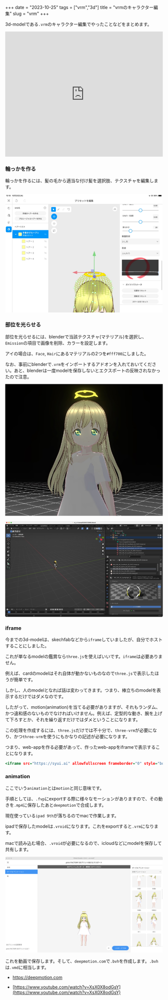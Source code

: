 +++
date = "2023-10-25"
tags = ["vrm","3d"]
title = "vrmのキャラクター編集"
slug = "vrm"
+++

3d-modelである`.vrm`のキャラクター編集でやったことなどをまとめます。

<iframe src="https://vrm.syui.ai" allowfullscreen frameborder="0" style="border: none" width="100%" height="400px"></iframe>

### 輪っかを作る

輪っかを作るには、髪の毛から適当な付け髪を選択肢、テクスチャを編集します。

![](https://raw.githubusercontent.com/syui/img/master/other/ai_vrm_0008.jpg)

### 部位を光らせる

部位を光らせるには、blenderで当該テクスチャ(マテリアル)を選択し、`Emission`の項目で画像を削除、カラーを設定します。

アイの場合は、`Face`, `Hair`にあるマテリアルの2つを`#fff700`にしました。

なお、事前にblenderで`.vrm`をインポートするアドオンを入れておいてください。あと、blenderは一度modelを保存しないとエクスポートの反映されなかったので注意。

![](https://raw.githubusercontent.com/syui/img/master/other/ai_vrm_0007.jpg)

![](https://raw.githubusercontent.com/syui/img/master/other/ai_vrm_0005.png)

### iframe

今までの3d-modelは、skechfabなどから`iframe`していましたが、自分でホストすることにしました。

これが単なるmodelの鑑賞なら`three.js`を使えばいいです。`iframe`は必要ありません。

例えば、cardのmodelはそれ自体が動かないものなので`three.js`で表示したほうが簡単です。

しかし、人のmodelとなれば話は変わってきます。つまり、棒立ちのmodelを表示するだけではダメなのです。

したがって、motion(animation)を当てる必要がありますが、それもランダム、かつ違和感のないものでなければいけません。例えば、定型的な動き、腕を上げて下ろすとか、それを繰り返すだけではダメということになります。

この処理を作成するには、`three.js`だけでは不十分で、`three-vrm`が必要になり、かつ`three-vrm`を使うにもかなりの記述が必要になります。

つまり、web-appを作る必要があって、作ったweb-appをiframeで表示することになります。

```html:example.html
<iframe src="https://syui.ai" allowfullscreen frameborder="0" style="border: none" width="100%" height="400px"></iframe>
```

### animation

ここでいう`animation`とは`motion`と同じ意味です。

手順としては、`.fvp`にexportする際に様々なモーションがありますので、その動きを`.mp4`に保存したあと`deepmotion`で合成します。

現在使っている`ipad 9th`が落ちるのでmacで作業します。

ipadで保存したmodelは`.vroid`になります。これをexportすると`.vrm`になります。

macで読み込む場合、`.vroid`が必要になるので、icloudなどにmodelを保存して共有します。

![](https://raw.githubusercontent.com/syui/img/master/other/ai_vrm_0009.png)

これを動画で保存します。そして、`deepmotion.com`で`.bvh`を作成します。`.bvh`は`.vmd`に相当します。

- https://deepmotion.com

- [https://www.youtube.com/watch?v=XsX0X8odGsY](https://www.youtube.com/watch?v=XsX0X8odGsY)

